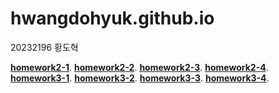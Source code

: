 # hwangdohyuk.github.io

20232196 황도혁

[**homework2-1**](https://hwangdohyuk.github.io/homework2-1.html).
[**homework2-2**](https://hwangdohyuk.github.io/homework2-2.html).
[**homework2-3**](https://hwangdohyuk.github.io/homework2-3.html).
[**homework2-4**](https://hwangdohyuk.github.io/homework2-4.html).<br>
[**homework3-1**](https://hwangdohyuk.github.io/homework3-1.jpg).
[**homework3-2**](https://hwangdohyuk.github.io/homework3-2.html).
[**homework3-3**](https://hwangdohyuk.github.io/homework3-3.html).
[**homework3-4**](https://hwangdohyuk.github.io/homework3-4.html).

